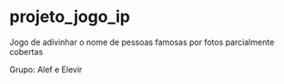 # projeto_jogo_ip
Jogo de adivinhar o nome de pessoas famosas por fotos parcialmente cobertas

Grupo: Alef e Elevir

